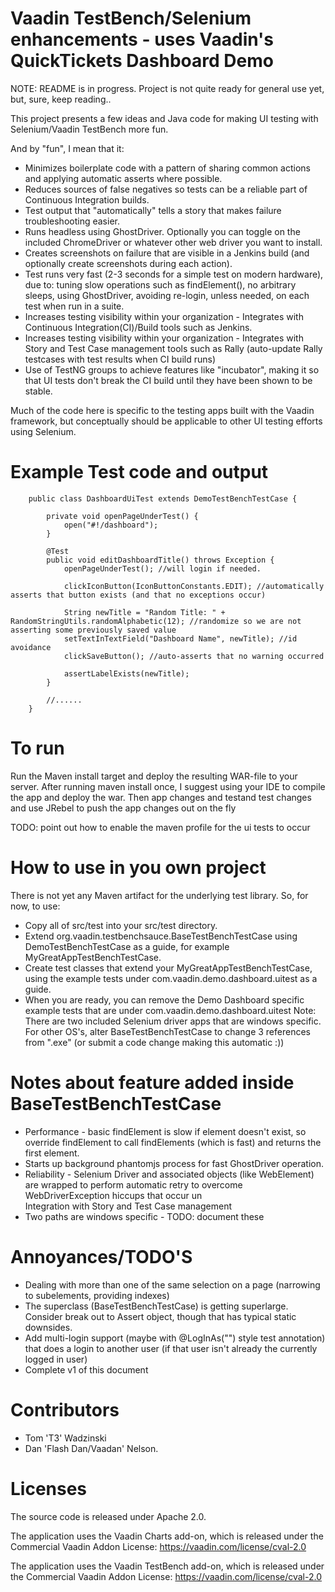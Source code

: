 Vaadin TestBench/Selenium enhancements - uses Vaadin's QuickTickets Dashboard Demo
==================================

NOTE: README is in progress. Project is not quite ready for general use yet, but, sure, keep reading.. 

This project presents a few ideas and Java code for making UI testing with Selenium/Vaadin TestBench more fun.
 
And by "fun", I mean that it: 

*   Minimizes boilerplate code with a pattern of sharing common actions and applying automatic asserts where possible.
*   Reduces sources of false negatives so tests can be a reliable part of Continuous Integration builds.
*   Test output that "automatically" tells a story that makes failure troubleshooting easier.
*   Runs headless using GhostDriver. Optionally you can toggle on the included ChromeDriver or whatever other web driver you want to install. 
*   Creates screenshots on failure that are visible in a Jenkins build (and optionally create screenshots during each action).
*   Test runs very fast (2-3 seconds for a simple test on modern hardware), due to: tuning slow operations such as findElement(), no arbitrary sleeps, using GhostDriver, avoiding re-login, unless needed, on each test when run in a suite.
*   Increases testing visibility within your organization - Integrates with Continuous Integration(CI)/Build tools such as Jenkins.
*   Increases testing visibility within your organization - Integrates with Story and Test Case management tools such as Rally (auto-update Rally testcases with test results when CI build runs)
*   Use of TestNG groups to achieve features like "incubator", making it so that UI tests don't break the CI build until they have been shown to be stable.

Much of the code here is specific to the testing apps built with the Vaadin framework, but conceptually should be applicable to other UI testing efforts using Selenium.

Example Test code and output
==

        public class DashboardUiTest extends DemoTestBenchTestCase {
        
            private void openPageUnderTest() {
                open("#!/dashboard");
            }
        
            @Test
            public void editDashboardTitle() throws Exception {
                openPageUnderTest(); //will login if needed.
                
                clickIconButton(IconButtonConstants.EDIT); //automatically asserts that button exists (and that no exceptions occur)
                
                String newTitle = "Random Title: " + RandomStringUtils.randomAlphabetic(12); //randomize so we are not asserting some previously saved value
                setTextInTextField("Dashboard Name", newTitle); //id avoidance
                clickSaveButton(); //auto-asserts that no warning occurred
                
                assertLabelExists(newTitle);
            }
        
            //......
        }

To run
==
Run the Maven install target and deploy the resulting WAR-file to your server. After running maven install once, I suggest using your IDE to compile the app and deploy the war. Then app changes and testand test changes and use JRebel to push the app changes out on the fly 

TODO: point out how to enable the maven profile for the ui tests to occur

How to use in you own project
==
There is not yet any Maven artifact for the underlying test library. So, for now, to use:
- Copy all of src/test into your src/test directory.
- Extend org.vaadin.testbenchsauce.BaseTestBenchTestCase using DemoTestBenchTestCase as a guide, for example MyGreatAppTestBenchTestCase.
- Create test classes that extend your MyGreatAppTestBenchTestCase, using the example tests under com.vaadin.demo.dashboard.uitest as a guide.
- When you are ready, you can remove the Demo Dashboard specific example tests that are under com.vaadin.demo.dashboard.uitest
Note: There are two included Selenium driver apps that are windows specific. For other OS's, alter BaseTestBenchTestCase to change 3 references from ".exe" (or submit a code change making this automatic :)) 

Notes about feature added inside BaseTestBenchTestCase
==
*   Performance - basic findElement is slow if element doesn't exist, so override findElement to call findElements (which is fast) and returns the first element.
*   Starts up background phantomjs process for fast GhostDriver operation.
*   Reliability - Selenium Driver and associated objects (like WebElement) are wrapped to perform automatic retry to overcome WebDriverException hiccups that occur un     
Integration with Story and Test Case management 
*   Two paths are windows specific - TODO: document these

Annoyances/TODO'S
==
* Dealing with more than one of the same selection on a page (narrowing to subelements, providing indexes)
* The superclass (BaseTestBenchTestCase) is getting superlarge. Consider break out to Assert object, though that has typical static downsides.  
* Add multi-login support (maybe with @LogInAs("") style test annotation) that does a login to another user (if that user isn't already the currently logged in user)
* Complete v1 of this document

Contributors
==
*   Tom 'T3' Wadzinski
*   Dan 'Flash Dan/Vaadan' Nelson.

Licenses
==
The source code is released under Apache 2.0.

The application uses the Vaadin Charts add-on, which is released under the Commercial Vaadin Addon License: https://vaadin.com/license/cval-2.0

The application uses the Vaadin TestBench add-on, which is released under the Commercial Vaadin Addon License: https://vaadin.com/license/cval-2.0
